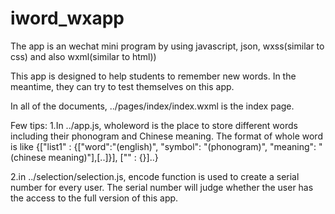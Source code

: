 # iword_wxapp
The app is an wechat mini program by using javascript, json, wxss(similar to css) and also wxml(similar to html))

This app is designed to help students to remember new words. In the meantime, they can try to test themselves on this app.

In all of the documents, ../pages/index/index.wxml is the index page. 

Few tips:
1.In ../app.js, wholeword is the place to store different words including their phonogram and Chinese meaning. The format of whole word is like {["list1" : {["word":"(english)", "symbol": "(phonogram)", "meaning": "(chinese meaning)"],[..]}], ["" : {}]..}

2.in ../selection/selection.js, encode function is used to create a serial number for every user. The serial number will judge whether the user has the access to the full version of this app.
